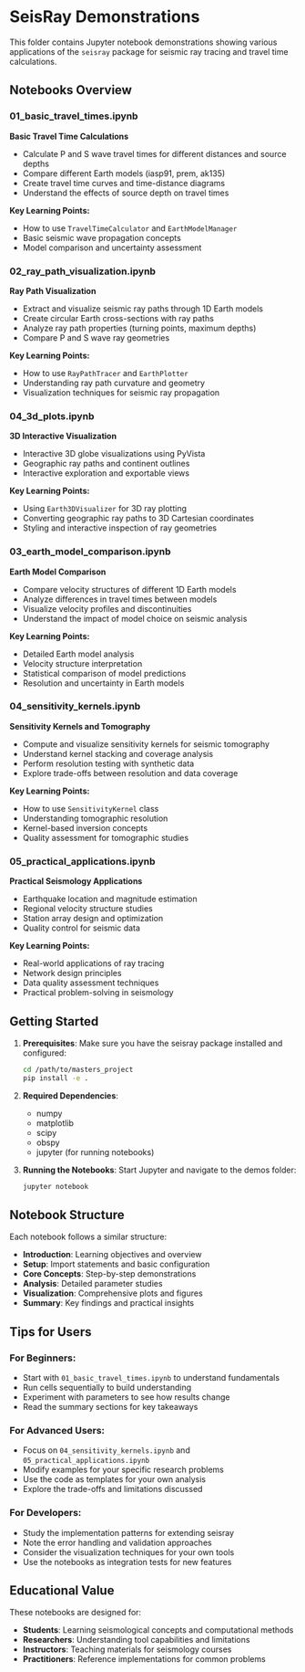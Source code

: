 # SeisRay Demonstrations

This folder contains Jupyter notebook demonstrations showing various applications of the `seisray` package for seismic ray tracing and travel time calculations.

## Notebooks Overview

### 01_basic_travel_times.ipynb
**Basic Travel Time Calculations**
- Calculate P and S wave travel times for different distances and source depths
- Compare different Earth models (iasp91, prem, ak135)
- Create travel time curves and time-distance diagrams
- Understand the effects of source depth on travel times

**Key Learning Points:**
- How to use `TravelTimeCalculator` and `EarthModelManager`
- Basic seismic wave propagation concepts
- Model comparison and uncertainty assessment

### 02_ray_path_visualization.ipynb
**Ray Path Visualization**
- Extract and visualize seismic ray paths through 1D Earth models
- Create circular Earth cross-sections with ray paths
- Analyze ray path properties (turning points, maximum depths)
- Compare P and S wave ray geometries

**Key Learning Points:**
- How to use `RayPathTracer` and `EarthPlotter`
- Understanding ray path curvature and geometry
- Visualization techniques for seismic ray propagation

### 04_3d_plots.ipynb
**3D Interactive Visualization**
- Interactive 3D globe visualizations using PyVista
- Geographic ray paths and continent outlines
- Interactive exploration and exportable views

**Key Learning Points:**
- Using `Earth3DVisualizer` for 3D ray plotting
- Converting geographic ray paths to 3D Cartesian coordinates
- Styling and interactive inspection of ray geometries

### 03_earth_model_comparison.ipynb
**Earth Model Comparison**
- Compare velocity structures of different 1D Earth models
- Analyze differences in travel times between models
- Visualize velocity profiles and discontinuities
- Understand the impact of model choice on seismic analysis

**Key Learning Points:**
- Detailed Earth model analysis
- Velocity structure interpretation
- Statistical comparison of model predictions
- Resolution and uncertainty in Earth models

### 04_sensitivity_kernels.ipynb
**Sensitivity Kernels and Tomography**
- Compute and visualize sensitivity kernels for seismic tomography
- Understand kernel stacking and coverage analysis
- Perform resolution testing with synthetic data
- Explore trade-offs between resolution and data coverage

**Key Learning Points:**
- How to use `SensitivityKernel` class
- Understanding tomographic resolution
- Kernel-based inversion concepts
- Quality assessment for tomographic studies

### 05_practical_applications.ipynb
**Practical Seismology Applications**
- Earthquake location and magnitude estimation
- Regional velocity structure studies
- Station array design and optimization
- Quality control for seismic data

**Key Learning Points:**
- Real-world applications of ray tracing
- Network design principles
- Data quality assessment techniques
- Practical problem-solving in seismology

## Getting Started

1. **Prerequisites**: Make sure you have the seisray package installed and configured:
   ```bash
   cd /path/to/masters_project
   pip install -e .
   ```

2. **Required Dependencies**:
   - numpy
   - matplotlib
   - scipy
   - obspy
   - jupyter (for running notebooks)

3. **Running the Notebooks**: Start Jupyter and navigate to the demos folder:
   ```bash
   jupyter notebook
   ```

## Notebook Structure

Each notebook follows a similar structure:
- **Introduction**: Learning objectives and overview
- **Setup**: Import statements and basic configuration
- **Core Concepts**: Step-by-step demonstrations
- **Analysis**: Detailed parameter studies
- **Visualization**: Comprehensive plots and figures
- **Summary**: Key findings and practical insights

## Tips for Users

### For Beginners:
- Start with `01_basic_travel_times.ipynb` to understand fundamentals
- Run cells sequentially to build understanding
- Experiment with parameters to see how results change
- Read the summary sections for key takeaways

### For Advanced Users:
- Focus on `04_sensitivity_kernels.ipynb` and `05_practical_applications.ipynb`
- Modify examples for your specific research problems
- Use the code as templates for your own analysis
- Explore the trade-offs and limitations discussed

### For Developers:
- Study the implementation patterns for extending seisray
- Note the error handling and validation approaches
- Consider the visualization techniques for your own tools
- Use the notebooks as integration tests for new features

## Educational Value

These notebooks are designed for:
- **Students**: Learning seismological concepts and computational methods
- **Researchers**: Understanding tool capabilities and limitations
- **Instructors**: Teaching materials for seismology courses
- **Practitioners**: Reference implementations for common problems
